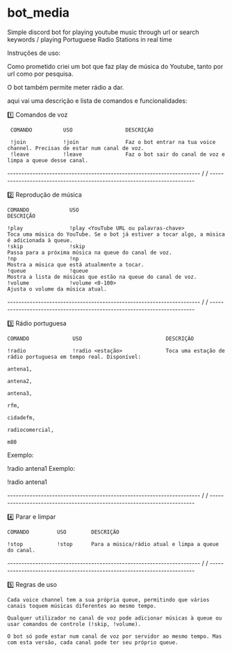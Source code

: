 # bot_media
Simple discord bot for playing youtube music through url or search keywords / playing Portuguese Radio Stations in real time


Instruções de uso:


Como prometido criei um bot que faz play de música do Youtube, tanto por url como por pesquisa. 

O bot também permite meter rádio a dar.

aqui vai uma descrição e lista de comandos e funcionalidades:


 1️⃣ Comandos de voz

     COMANDO          USO                 DESCRIÇÃO

     !join            !join               Faz o bot entrar na tua voice channel. Precisas de estar num canal de voz.
     !leave           !leave              Faz o bot sair do canal de voz e limpa a queue desse canal.

--------------------------------------------------------------------- / / ------------------------------------------------------------------------
 


2️⃣ Reprodução de música



    COMANDO             USO                                                 DESCRIÇÃO

    !play               !play <YouTube URL ou palavras-chave>               Toca uma música do YouTube. Se o bot já estiver a tocar algo, a música é adicionada à queue.
    !skip               !skip                                               Passa para a próxima música na queue do canal de voz.
    !np                 !np                                                 Mostra a música que está atualmente a tocar.
    !queue              !queue                                              Mostra a lista de músicas que estão na queue do canal de voz.
    !volume             !volume <0-100>                                     Ajusta o volume da música atual.


--------------------------------------------------------------------- / / ------------------------------------------------------------------------

3️⃣ Rádio portuguesa

    COMANDO              USO                           DESCRIÇÃO

    !radio               !radio <estação>              Toca uma estação de rádio portuguesa em tempo real. Disponível:
                                                                                                                     antena1,
                                                                                                                     antena2,
                                                                                                                     antena3,
                                                                                                                     rfm,
                                                                                                                     cidadefm,
                                                                                                                     radiocomercial,
                                                                                                                     m80

Exemplo:

!radio antena1
Exemplo:

!radio antena1


--------------------------------------------------------------------- / / ------------------------------------------------------------------------


 4️⃣ Parar e limpar

    COMANDO         USO        DESCRIÇÃO
    
    !stop           !stop      Para a música/rádio atual e limpa a queue do canal.

--------------------------------------------------------------------- / / ------------------------------------------------------------------------


5️⃣  Regras de uso

    Cada voice channel tem a sua própria queue, permitindo que vários canais toquem músicas diferentes ao mesmo tempo.

    Qualquer utilizador no canal de voz pode adicionar músicas à queue ou usar comandos de controle (!skip, !volume).

    O bot só pode estar num canal de voz por servidor ao mesmo tempo. Mas com esta versão, cada canal pode ter seu próprio queue.

